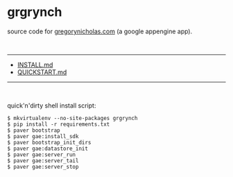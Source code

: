 grgrynch
========

source code for [gregorynicholas.com](http://gregorynicholas.com) (a google
appengine app).

<br />

-----

* [INSTALL.md](docs/INSTALL.md)
* [QUICKSTART.md](docs/QUICKSTART.md)

-----

<br />

quick'n'dirty shell install script:


    $ mkvirtualenv --no-site-packages grgrynch
    $ pip install -r requirements.txt
    $ paver bootstrap
    $ paver gae:install_sdk
    $ paver bootstrap_init_dirs
    $ paver gae:datastore_init
    $ paver gae:server_run
    $ paver gae:server_tail
    $ paver gae:server_stop
